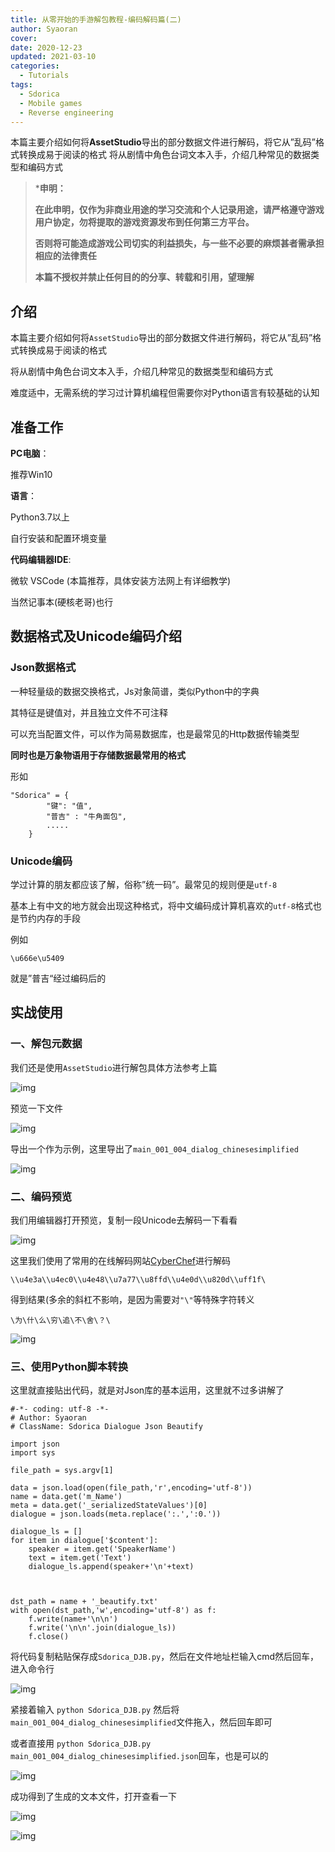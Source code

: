 ```yaml
---
title: 从零开始的手游解包教程-编码解码篇(二)
author: Syaoran
cover: 
date: 2020-12-23
updated: 2021-03-10
categories: 
  - Tutorials
tags: 
  - Sdorica
  - Mobile games
  - Reverse engineering
---
```


本篇主要介绍如何将**AssetStudio**导出的部分数据文件进行解码，将它从”乱码”格式转换成易于阅读的格式
将从剧情中角色台词文本入手，介绍几种常见的数据类型和编码方式

<!-- more --> 

> ***申明：**
>
> **在此申明，仅作为非商业用途的学习交流和个人记录用途，请严格遵守游戏用户协定，勿将提取的游戏资源发布到任何第三方平台。**
>
> **否则将可能造成游戏公司切实的利益损失，与一些不必要的麻烦甚者需承担相应的法律责任**
>
> **本篇不授权并禁止任何目的的分享、转载和引用，望理解**



## 介绍

本篇主要介绍如何将`AssetStudio`导出的部分数据文件进行解码，将它从”乱码”格式转换成易于阅读的格式

将从剧情中角色台词文本入手，介绍几种常见的数据类型和编码方式

难度适中，无需系统的学习过计算机编程但需要你对Python语言有较基础的认知



## 准备工作

**PC电脑**：

推荐Win10

**语言**：

Python3.7以上

自行安装和配置环境变量

**代码编辑器IDE**:

微软 VSCode (本篇推荐，具体安装方法网上有详细教学)

当然记事本(硬核老哥)也行

## 数据格式及Unicode编码介绍

### Json数据格式

一种轻量级的数据交换格式，Js对象简谱，类似Python中的字典

其特征是键值对，并且独立文件不可注释

可以充当配置文件，可以作为简易数据库，也是最常见的Http数据传输类型

**同时也是万象物语用于存储数据最常用的格式**

形如

```
"Sdorica" = {
        "键": "值",
    	"普吉" : "牛角面包",
        .....
    }
```

### Unicode编码

学过计算的朋友都应该了解，俗称”统一码”。最常见的规则便是`utf-8`

基本上有中文的地方就会出现这种格式，将中文编码成计算机喜欢的`utf-8`格式也是节约内存的手段

例如

```
\u666e\u5409
```

就是”普吉“经过编码后的

## 实战使用

### 一、解包元数据

我们还是使用`AssetStudio`进行解包具体方法参考上篇

![img](img/gamedata_reverse02_001.png)

预览一下文件

![img](img/gamedata_reverse02_002.png)

导出一个作为示例，这里导出了`main_001_004_dialog_chinesesimplified`

![img](img/gamedata_reverse02_003.png)

### 二、编码预览

我们用编辑器打开预览，复制一段Unicode去解码一下看看

![img](img/gamedata_reverse02_004.png)

这里我们使用了常用的在线解码网站[CyberChef](https://gchq.github.io/CyberChef/)进行解码

```
\\u4e3a\\u4ec0\\u4e48\\u7a77\\u8ffd\\u4e0d\\u820d\\uff1f\
```

得到结果(多余的斜杠不影响，是因为需要对`"\"`等特殊字符转义

```
\为\什\么\穷\追\不\舍\？\
```

![img](img/gamedata_reverse02_005.png)

### 三、使用Python脚本转换

这里就直接贴出代码，就是对Json库的基本运用，这里就不过多讲解了

```
#-*- coding: utf-8 -*-
# Author: Syaoran
# ClassName: Sdorica Dialogue Json Beautify

import json
import sys

file_path = sys.argv[1]

data = json.load(open(file_path,'r',encoding='utf-8'))
name = data.get('m_Name')
meta = data.get('_serializedStateValues')[0]
dialogue = json.loads(meta.replace(':.',':0.'))

dialogue_ls = []
for item in dialogue['$content']:
    speaker = item.get('SpeakerName')
    text = item.get('Text')
    dialogue_ls.append(speaker+'\n'+text)



dst_path = name + '_beautify.txt'
with open(dst_path,'w',encoding='utf-8') as f:
    f.write(name+'\n\n')
    f.write('\n\n'.join(dialogue_ls))
    f.close()
```

将代码复制粘贴保存成`Sdorica_DJB.py`，然后在文件地址栏输入cmd然后回车，进入命令行

![img](img/gamedata_reverse02_006.png)

紧接着输入 `python Sdorica_DJB.py` 然后将`main_001_004_dialog_chinesesimplified`文件拖入，然后回车即可

或者直接用 `python Sdorica_DJB.py main_001_004_dialog_chinesesimplified.json`回车，也是可以的

![img](img/gamedata_reverse02_007.png)

成功得到了生成的文本文件，打开查看一下

![img](img/gamedata_reverse02_008.png)

![img](img/gamedata_reverse02_009.png)

